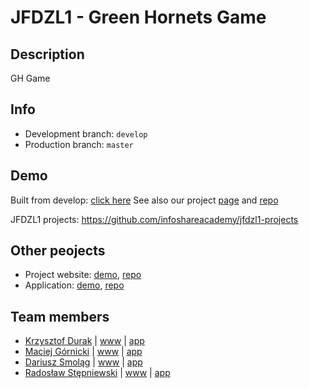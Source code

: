 # JFDZL1 - Green Hornets Game

## Description
GH Game

## Info
* Development branch: `develop`
* Production branch: `master`

## Demo
Built from develop: [click here](http://green-hornets.jfdzl1.is-academy.pl/game)
See also our project [page](http://green-hornets.jfdzl1.is-academy.pl) and [repo](https://github.com/infoshareacademy/jfdzl1-green-hornets-www)

JFDZL1 projects: https://github.com/infoshareacademy/jfdzl1-projects

## Other peojects
* Project website: [demo](http://green-hornets.jfdzl1.is-academy.pl), [repo](https://github.com/infoshareacademy/jfdzl1-green-hornets-www)
* Application: [demo](http://app.green-hornets.jfdzl1.is-academy.pl), [repo](https://github.com/infoshareacademy/jfdzl1-green-hornets-app)

## Team members
* [Krzysztof Durak](https://github.com/burunia) | [www](https://github.com/burunia/burunia.github.io) | [app](https://github.com/burunia/React_Todo)
* [Maciej Górnicki](https://github.com/Maciej-Gornicki) | [www](https://github.com/Maciej-Gornicki/Maciej-Gornicki.github.io) | [app](https://github.com/Maciej-Gornicki/react-todo)
* [Dariusz Smoląg](https://github.com/darqoo) | [www](https://github.com/darqoo/personal_card) | [app](https://github.com/darqoo/react-todo)
* [Radosław Stępniewski](https://github.com/RadoslawStepniewski) | [www](https://github.com/RadoslawStepniewski/RadoslawStepniewski.github.io) | [app](https://github.com/RadoslawStepniewski/AppTodo)